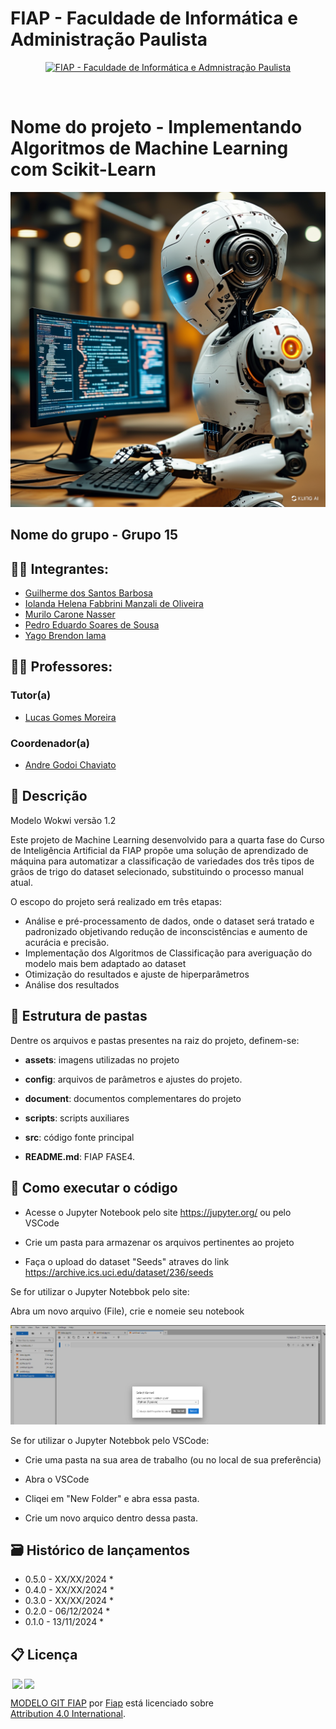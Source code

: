 # FIAP - Faculdade de Informática e Administração Paulista

<p align="center">
<a href= "https://www.fiap.com.br/"><img src="assets/logo-fiap.png" alt="FIAP - Faculdade de Informática e Admnistração Paulista" border="0" width=40% height=40%></a>
</p>

<br>

# Nome do projeto - Implementando Algoritmos de Machine Learning com Scikit-Learn

![Designer.jpeg](https://github.com/IolandaManzali/FASE-04-CTWP-Cap11/blob/main/assets/cap3_fase4.png)



## Nome do grupo - Grupo 15

## 👨‍🎓 Integrantes: 
- <a href="https://www.linkedin.com/in/guilherme-dos-santos-barbosa-58397b176">Guilherme dos Santos Barbosa</a>
- <a href="https://www.linkedin.com/in/iolanda-helena-fabbrini-manzali-de-oliveira-14ab8ab0">Iolanda Helena Fabbrini Manzali de Oliveira</a>
- <a href="https://www.linkedin.com/company/inova-fusca">Murilo Carone Nasser</a> 
- <a href="https://www.linkedin.com/in/pedro-eduardo-soares-de-sousa-439552309">Pedro Eduardo Soares de Sousa</a> 
- <a href="https://www.linkedin.com/company/inova-fusca">Yago Brendon Iama</a>

## 👩‍🏫 Professores:
### Tutor(a) 
- <a href="https://www.linkedin.com/in/lucas-gomes-moreira-15a8452a">Lucas Gomes Moreira</a>
### Coordenador(a)
- <a href="https://www.linkedin.com/company/inova-fusca">Andre Godoi Chaviato</a>

## 📜 Descrição
Modelo Wokwi versão 1.2

<p align="justify">
 
Este projeto de Machine Learning desenvolvido para a quarta fase do Curso de Inteligência Artificial da FIAP propõe uma solução de aprendizado de máquina para automatizar a classificação de variedades dos três tipos de grãos de trigo do dataset selecionado, substituindo o processo manual atual. 

O escopo do projeto será realizado em  três etapas:
 * Análise e pré-processamento de dados, onde o dataset será tratado e padronizado objetivando redução de inconscistências e aumento de acurácia e precisão.
 * Implementação dos Algoritmos de Classificação para averiguação do modelo mais bem adaptado ao dataset
 * Otimização do resultados e ajuste de hiperparâmetros
 * Análise dos resultados
 
</p>

## 📁 Estrutura de pastas

Dentre os arquivos e pastas presentes na raiz do projeto, definem-se:

-  <b>assets</b>: imagens utilizadas no projeto

- <b>config</b>: arquivos de parâmetros e ajustes do projeto.

- <b>document</b>: documentos complementares do projeto

- <b>scripts</b>: scripts auxiliares

- <b>src</b>: código fonte principal

- <b>README.md</b>: FIAP FASE4. 

## 🔧 Como executar o código

  * Acesse o Jupyter Notebook pelo site <https://jupyter.org/> ou pelo VSCode
  
  * Crie um pasta para armazenar os arquivos pertinentes ao projeto

  * Faça o upload do dataset "Seeds" atraves do link <https://archive.ics.uci.edu/dataset/236/seeds>

Se for utilizar o Jupyter Notebbok pelo site:

Abra um novo arquivo (File), crie e nomeie seu notebook

![nj](https://github.com/IolandaManzali/FASE-04-CTWP-Cap11/blob/main/assets/notebookj.png)

Se for utilizar o Jupyter Notebbok pelo VSCode:

 * Crie uma pasta na sua area de trabalho (ou no local de sua preferência)

 * Abra o VSCode

 * Cliqei em "New Folder" e abra essa pasta.

 * Crie um novo arquico dentro dessa pasta.

    








## 🗃 Histórico de lançamentos

* 0.5.0 - XX/XX/2024
    * 
* 0.4.0 - XX/XX/2024
    * 
* 0.3.0 - XX/XX/2024
    * 
* 0.2.0 - 06/12/2024
    * 
* 0.1.0 - 13/11/2024
    *
  
## 📋 Licença

<img style="height:22px!important;margin-left:3px;vertical-align:text-bottom;" src="https://mirrors.creativecommons.org/presskit/icons/cc.svg?ref=chooser-v1"><img style="height:22px!important;margin-left:3px;vertical-align:text-bottom;" src="https://mirrors.creativecommons.org/presskit/icons/by.svg?ref=chooser-v1"><p xmlns:cc="http://creativecommons.org/ns#" xmlns:dct="http://purl.org/dc/terms/"><a property="dct:title" rel="cc:attributionURL" href="https://github.com/agodoi/template">MODELO GIT FIAP</a> por <a rel="cc:attributionURL dct:creator" property="cc:attributionName" href="https://fiap.com.br">Fiap</a> está licenciado sobre <a href="http://creativecommons.org/licenses/by/4.0/?ref=chooser-v1" target="_blank" rel="license noopener noreferrer" style="display:inline-block;">Attribution 4.0 International</a>.</p>
